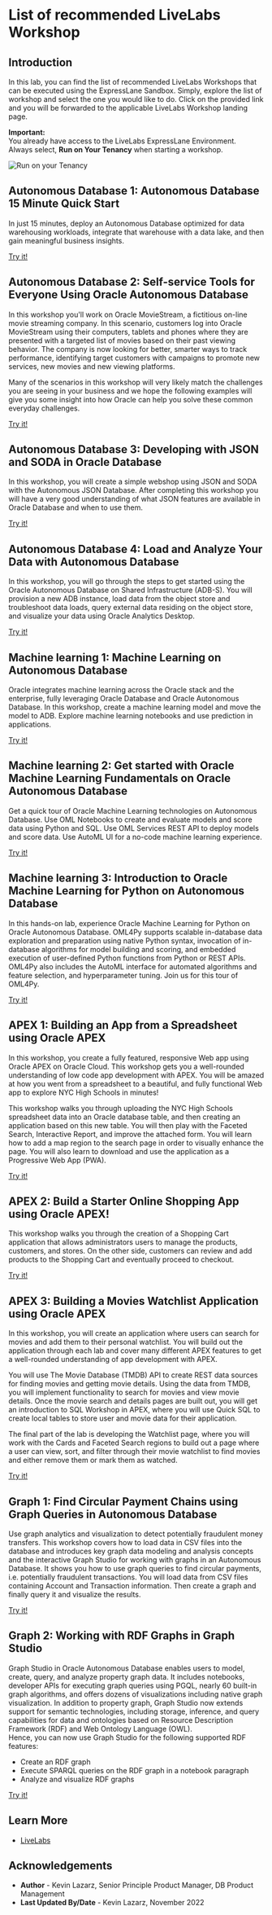 # List of recommended LiveLabs Workshop

## Introduction

In this lab, you can find the list of recommended LiveLabs Workshops that can be executed using the ExpressLane Sandbox.
Simply, explore the list of workshop and select the one you would like to do.
Click on the provided link and you will be forwarded to the applicable LiveLabs Workshop landing page. 

**Important:**   
You already have access to the LiveLabs ExpressLane Environment.   
Always select, **Run on Your Tenancy** when starting a workshop.

![Run on your Tenancy](../images/run-on-your-tenancy.png)


## Autonomous Database 1: Autonomous Database 15 Minute Quick Start

In just 15 minutes, deploy an Autonomous Database optimized for data warehousing workloads, integrate that warehouse with a data lake, and then gain meaningful business insights.

<a href="https://apexapps.oracle.com/pls/apex/r/dbpm/livelabs/view-workshop?wid=928" class="tryit-button">Try it!</a>

## Autonomous Database 2: Self-service Tools for Everyone Using Oracle Autonomous Database

In this workshop you'll work on Oracle MovieStream, a fictitious on-line movie streaming company. In this scenario, customers log into Oracle MovieStream using their computers, tablets and phones where they are presented with a targeted list of movies based on their past viewing behavior. The company is now looking for better, smarter ways to track performance, identifying target customers with campaigns to promote new services, new movies and new viewing platforms.

Many of the scenarios in this workshop will very likely match the challenges you are seeing in your business and we hope the following examples will give you some insight into how Oracle can help you solve these common everyday challenges.

<a href="https://apexapps.oracle.com/pls/apex/r/dbpm/livelabs/view-workshop?wid=789" class="tryit-button">Try it!</a>

## Autonomous Database 3: Developing with JSON and SODA in Oracle Database

In this workshop, you will create a simple webshop using JSON and SODA with the Autonomous JSON Database. After completing this workshop you will have a very good understanding of what JSON features are available in Oracle Database and when to use them.

<a href="https://apexapps.oracle.com/pls/apex/r/dbpm/livelabs/view-workshop?wid=831" class="tryit-button">Try it!</a>

## Autonomous Database 4: Load and Analyze Your Data with Autonomous Database

In this workshop, you will go through the steps to get started using the Oracle Autonomous Database on Shared Infrastructure (ADB-S). You will provision a new ADB instance, load data from the object store and troubleshoot data loads, query external data residing on the object store, and visualize your data using Oracle Analytics Desktop.

<a href="https://apexapps.oracle.com/pls/apex/r/dbpm/livelabs/view-workshop?wid=582" class="tryit-button">Try it!</a>

## Machine learning 1: Machine Learning on Autonomous Database

Oracle integrates machine learning across the Oracle stack and the enterprise, fully leveraging Oracle Database and Oracle Autonomous Database. In this workshop, create a machine learning model and move the model to ADB. Explore machine learning notebooks and use prediction in applications.

<a href="https://apexapps.oracle.com/pls/apex/r/dbpm/livelabs/view-workshop?wid=560" class="tryit-button">Try it!</a>

## Machine learning 2: Get started with Oracle Machine Learning Fundamentals on Oracle Autonomous Database

Get a quick tour of Oracle Machine Learning technologies on Autonomous Database. Use OML Notebooks to create and evaluate models and score data using Python and SQL. Use OML Services REST API to deploy models and score data. Use AutoML UI for a no-code machine learning experience.

<a href="https://apexapps.oracle.com/pls/apex/r/dbpm/livelabs/view-workshop?wid=922" class="tryit-button">Try it!</a>

## Machine learning 3: Introduction to Oracle Machine Learning for Python on Autonomous Database

In this hands-on lab, experience Oracle Machine Learning for Python on Oracle Autonomous Database. OML4Py supports scalable in-database data exploration and preparation using native Python syntax, invocation of in-database algorithms for model building and scoring, and embedded execution of user-defined Python functions from Python or REST APIs. OML4Py also includes the AutoML interface for automated algorithms and feature selection, and hyperparameter tuning. Join us for this tour of OML4Py.

<a href="https://apexapps.oracle.com/pls/apex/r/dbpm/livelabs/view-workshop?wid=786" class="tryit-button">Try it!</a>

## APEX 1: Building an App from a Spreadsheet using Oracle APEX

In this workshop, you create a fully featured, responsive Web app using Oracle APEX on Oracle Cloud. This workshop gets you a well-rounded understanding of low code app development with APEX. You will be amazed at how you went from a spreadsheet to a beautiful, and fully functional Web app to explore NYC High Schools in minutes!

This workshop walks you through uploading the NYC High Schools spreadsheet data into an Oracle database table, and then creating an application based on this new table. You will then play with the Faceted Search, Interactive Report, and improve the attached form. You will learn how to add a map region to the search page in order to visually enhance the page. You will also learn to download and use the application as a Progressive Web App (PWA).

<a href="https://apexapps.oracle.com/pls/apex/r/dbpm/livelabs/view-workshop?wid=631" class="tryit-button">Try it!</a>

## APEX 2: Build a Starter Online Shopping App using Oracle APEX!

This workshop walks you through the creation of a Shopping Cart application that allows administrators users to manage the products, customers, and stores.
On the other side, customers can review and add products to the Shopping Cart and eventually proceed to checkout.

<a href="https://apexapps.oracle.com/pls/apex/r/dbpm/livelabs/view-workshop?wid=848" class="tryit-button">Try it!</a>

## APEX 3: Building a Movies Watchlist Application using Oracle APEX

In this workshop, you will create an application where users can search for movies and add them to their personal watchlist. You will build out the application through each lab and cover many different APEX features to get a well-rounded understanding of app development with APEX.

You will use The Movie Database (TMDB) API to create REST data sources for finding movies and getting movie details. Using the data from TMDB, you will implement functionality to search for movies and view movie details. Once the movie search and details pages are built out, you will get an introduction to SQL Workshop in APEX, where you will use Quick SQL to create local tables to store user and movie data for their application.

The final part of the lab is developing the Watchlist page, where you will work with the Cards and Faceted Search regions to build out a page where a user can view, sort, and filter through their movie watchlist to find movies and either remove them or mark them as watched.

<a href="https://apexapps.oracle.com/pls/apex/r/dbpm/livelabs/view-workshop?wid=942" class="tryit-button">Try it!</a>

## Graph 1: Find Circular Payment Chains using Graph Queries in Autonomous Database

Use graph analytics and visualization to detect potentially fraudulent money transfers.
This workshop covers how to load data in CSV files into the database and introduces key graph data modeling and analysis concepts and the interactive Graph Studio for working with graphs in an Autonomous Database. It shows you how to use graph queries to find circular payments, i.e. potentially fraudulent transactions. You will load data from CSV files containing Account and Transaction information. Then create a graph and finally query it and visualize the results.

<a href="https://apexapps.oracle.com/pls/apex/r/dbpm/livelabs/view-workshop?wid=770" class="tryit-button">Try it!</a>

## Graph 2: Working with RDF Graphs in Graph Studio

Graph Studio in Oracle Autonomous Database enables users to model, create, query, and analyze property graph data. It includes notebooks, developer APIs for executing graph queries using PGQL, nearly 60 built-in graph algorithms, and offers dozens of visualizations including native graph visualization.
In addition to property graph, Graph Studio now extends support for semantic technologies, including storage, inference, and query capabilities for data and ontologies based on Resource Description Framework (RDF) and Web Ontology Language (OWL).   
Hence, you can now use Graph Studio for the following supported RDF features:

* Create an RDF graph
* Execute SPARQL queries on the RDF graph in a notebook paragraph
* Analyze and visualize RDF graphs

<a href="https://apexapps.oracle.com/pls/apex/r/dbpm/livelabs/view-workshop?wid=770" class="tryit-button">Try it!</a>




## Learn More

* [LiveLabs](https://developer.oracle.com/livelabs)

## Acknowledgements
* **Author** - Kevin Lazarz, Senior Principle Product Manager, DB Product Management
* **Last Updated By/Date** - Kevin Lazarz, November 2022

